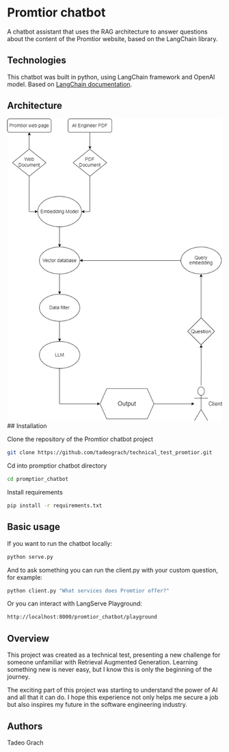 # Promtior chatbot

A chatbot assistant that uses the RAG architecture to answer questions about the
content of the Promtior website, based on the LangChain library.

## Technologies
This chatbot was built in python, using LangChain framework and OpenAI model. Based on [LangChain documentation](https://python.langchain.com/v0.1/docs/get_started/quickstart/).
## Architecture
<img src="https://github.com/tadeograch/technical_test_promtior/blob/test/docs/promtior_chatbot_diagram.png/">
## Installation

Clone the repository of the Promtior chatbot project
```bash
git clone https://github.com/tadeograch/technical_test_promtior.git
```
Cd into promptior chatbot directory
```bash
cd promptior_chatbot
```
Install requirements
```bash
pip install -r requirements.txt
```
## Basic usage

If you want to run the chatbot locally:
```bash
python serve.py
```
And to ask something you can run the client.py with your custom question, for example:
```bash
python client.py "What services does Promtior offer?"
```
Or you can interact with LangServe Playground:
```bash
http://localhost:8000/promtior_chatbot/playground
```
## Overview

This project was created as a technical test, presenting a new challenge for someone unfamiliar with Retrieval Augmented Generation. Learning something new is never easy, but I know this is only the beginning of the journey.

The exciting part of this project was starting to understand the power of AI and all that it can do. I hope this experience not only helps me secure a job but also inspires my future in the software engineering industry. 
## Authors

Tadeo Grach